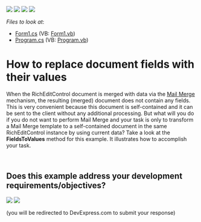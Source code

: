 <!-- default badges list -->
![](https://img.shields.io/endpoint?url=https://codecentral.devexpress.com/api/v1/VersionRange/128611006/13.1.4%2B)
[![](https://img.shields.io/badge/Open_in_DevExpress_Support_Center-FF7200?style=flat-square&logo=DevExpress&logoColor=white)](https://supportcenter.devexpress.com/ticket/details/E3482)
[![](https://img.shields.io/badge/📖_How_to_use_DevExpress_Examples-e9f6fc?style=flat-square)](https://docs.devexpress.com/GeneralInformation/403183)
[![](https://img.shields.io/badge/💬_Leave_Feedback-feecdd?style=flat-square)](#does-this-example-address-your-development-requirementsobjectives)
<!-- default badges end -->
<!-- default file list -->
*Files to look at*:

* [Form1.cs](./CS/Form1.cs) (VB: [Form1.vb](./VB/Form1.vb))
* [Program.cs](./CS/Program.cs) (VB: [Program.vb](./VB/Program.vb))
<!-- default file list end -->
# How to replace document fields with their values


<p>When the RichEditControl document is merged with data via the <a href="http://documentation.devexpress.com/#WindowsForms/CustomDocument9330"><u>Mail Merge</u></a> mechanism, the resulting (merged) document does not contain any fields. This is very convenient because this document is self-contained and it can be sent to the client without any additional processing. But what will you do if you do not want to perform Mail Merge and your task is only to transform a Mail Merge template to a self-contained document in the same RichEditControl instance by using current data? Take a look at the <strong>FieldsToValues</strong> method for this example. It illustrates how to accomplish your task.</p>

<br/>


<!-- feedback -->
## Does this example address your development requirements/objectives?

[<img src="https://www.devexpress.com/support/examples/i/yes-button.svg"/>](https://www.devexpress.com/support/examples/survey.xml?utm_source=github&utm_campaign=how-to-replace-document-fields-with-their-values&~~~was_helpful=yes) [<img src="https://www.devexpress.com/support/examples/i/no-button.svg"/>](https://www.devexpress.com/support/examples/survey.xml?utm_source=github&utm_campaign=how-to-replace-document-fields-with-their-values&~~~was_helpful=no)

(you will be redirected to DevExpress.com to submit your response)
<!-- feedback end -->
